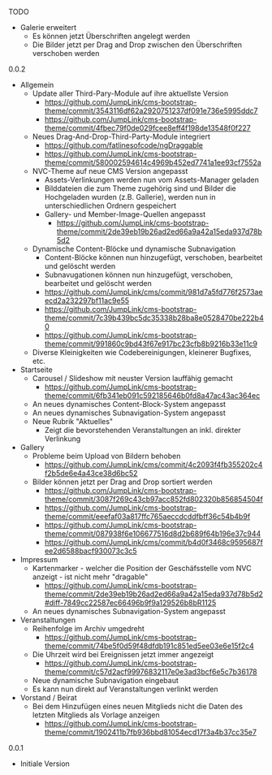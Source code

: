 TODO
  * Galerie erweitert
    * Es können jetzt Überschriften angelegt werden
    * Die Bilder jetzt per Drag and Drop zwischen den Überschriften verschoben werden

0.0.2
  * Allgemein
    * Update aller Third-Pary-Module auf ihre aktuellste Version
      * https://github.com/JumpLink/cms-bootstrap-theme/commit/3543116df62a2920751237df091e736e5995ddc7
      * https://github.com/JumpLink/cms-bootstrap-theme/commit/4fbec79f0de029fcee8eff4f198de13548f0f227 
    * Neues Drag-And-Drop-Third-Party-Module integriert
      * https://github.com/fatlinesofcode/ngDraggable
      * https://github.com/JumpLink/cms-bootstrap-theme/commit/580002594614c4969b452ed7741a1ee93cf7552a
    * NVC-Theme auf neue CMS Version angepasst
      * Assets-Verlinkungen werden nun vom Assets-Manager geladen
      * Bilddateien die zum Theme zugehörig sind und Bilder die Hochgeladen wurden (z.B. Gallerie), werden nun in unterschiedlichen Ordnern gespeichert
      * Gallery- und Member-Image-Quellen angepasst
        * https://github.com/JumpLink/cms-bootstrap-theme/commit/2de39eb19b26ad2ed66a9a42a15eda937d78b5d2
    * Dynamische Content-Blöcke und dynamische Subnavigation
      * Content-Blöcke können nun hinzugefügt, verschoben, bearbeitet und gelöscht werden
      * Subnavugationen können nun hinzugefügt, verschoben, bearbeitet und gelöscht werden
      * https://github.com/JumpLink/cms/commit/981d7a5fd776f2573aeecd2a232297bf11ac9e55
      * https://github.com/JumpLink/cms-bootstrap-theme/commit/7c39b439bc5dc35338b28ba8e0528470be222b40
      * https://github.com/JumpLink/cms-bootstrap-theme/commit/991860c9bd43f67e917bc23cfb8b9216b33e11c9
    * Diverse Kleinigkeiten wie Codebereinigungen, kleinerer Bugfixes, etc.
  * Startseite
    * Carousel / Slideshow mit neuster Version lauffähig gemacht
      * https://github.com/JumpLink/cms-bootstrap-theme/commit/6fb341eb091c592185646b0fd8a47ac43ac364ec
    * An neues dynamisches Content-Block-System angepasst
    * An neues dynamisches Subnavigation-System angepasst
    * Neue Rubrik "Aktuelles"
      * Zeigt die bevorstehenden Veranstaltungen an inkl. direkter Verlinkung
  * Gallery
    * Probleme beim Upload von Bildern behoben
      * https://github.com/JumpLink/cms/commit/4c2093f4fb355202c4f2b5de6e4a43ce38d6bc52
    * Bilder können jetzt per Drag and Drop sortiert werden
      * https://github.com/JumpLink/cms-bootstrap-theme/commit/3087f269c43cb97acc852fd802320b856854504f
      * https://github.com/JumpLink/cms-bootstrap-theme/commit/eeefaf03a817ffc765aeccdcddfbff36c54b4b9f
      * https://github.com/JumpLink/cms-bootstrap-theme/commit/087938f6e106677516d8d2b689f64b196e37c944
      * https://github.com/JumpLink/cms/commit/b4d0f3468c9595687fee2d6588bacf930073c3c5
  * Impressum
    * Kartenmarker - welcher die Position der Geschäfsstelle vom NVC anzeigt - ist nicht mehr "dragable"
      * https://github.com/JumpLink/cms-bootstrap-theme/commit/2de39eb19b26ad2ed66a9a42a15eda937d78b5d2#diff-7849cc22587ec66496b9f9a129526b8bR1125
    * An neues dynamisches Subnavigation-System angepasst
  * Veranstaltungen
    * Reihenfolge im Archiv umgedreht
      * https://github.com/JumpLink/cms-bootstrap-theme/commit/74be5f0d59f48dfdb191c851ed5ee03e6e15f2c4
    * Die Uhrzeit wird bei Ereignissen jetzt immer angezeigt
      * https://github.com/JumpLink/cms-bootstrap-theme/commit/c57d2acf99976832117e0e3ad3bcf6e5c7b36178
    * Neue dynamische Subnavigation eingebaut
    * Es kann nun direkt auf Veranstaltungen verlinkt werden 
  * Vorstand / Beirat
    * Bei dem Hinzufügen eines neuen Mitglieds nicht die Daten des letzten Mitglieds als Vorlage anzeigen
      * https://github.com/JumpLink/cms-bootstrap-theme/commit/1902411b7fb936bbd81054ecd17f3a4b37cc35e7

0.0.1
  * Initiale Version